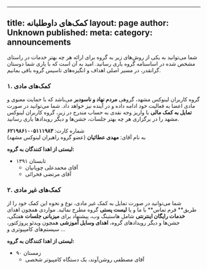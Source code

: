 ----------
title: کمک‌های داوطلبانه
layout: page
author: Unknown
published: 
meta: 
category: announcements
----------
شما می‌توانید به یکی از روش‌های زیر به گروه برای ارائه هر چه بهتر خدمات در
راستای مشخص شده در اساسنامه گروه یاری رسانید. امید به آن است که با یاری شما
دوستان گرانقدر، در مسیر اصلی اهداف و انگیزه‌های تاسیس گروه باقی بمانیم.

###  ۱. کمک‌های مادی

گروه کاربران لینوکس مشهد، گروهی **مردم نهاد و ناسودبر** می‌باشد که با حمایت
معنوی و مادی اعضا به فعالیت خود ادامه داده و در آینده نیز خواهد داد. شما
می‌توانید در صورت **تمایل به کمک مالی** با واریز وجه نقدی به حساب مندرج در
زیر، گروه کاربران لینوکس مشهد را در برگزاری هر چه بهتر جلسات، جشن‌ها و دیگر
رویداد‌ها  یاری رسانید.

شماره کارت:‏ **۶۲۱۹۸۶۱۰۰۵۱۱۱۹۸۳**  
به نام آقای:   **مهدی عطائیان** (عضو گروه راهبران لینوکس مشهد)

**لیستی از اهدا کنندگان به گروه:**

  * تابستان ۱۳۹۱ 
    * آقای محمدعلی چوپانیان
    * آقای مرتضی فخرائی

###  ۲. کمک‌های غیر مادی

شما می‌توانید در صورت تمایل به کمک غیر مادی، نوع و نحوه این کمک خود را از
طریق** فرم تماس** با ما و یا **لیست پستی** گروه مطرح نمائید. مواردی همچون
اهدای **خدمات رایگان اینترنتی** شامل هاستینگ وب، پیشنهاد برای **میزبانی
جلسات** هفتگی، جشن‌ها و دیگر رویداد‌های گروه، **اهدای وسایل آموزشی** همچون
ویدئو پروژکتور، سیستم‌های کامپیوتری و ...

**لیستی از اهدا کنندگان به گروه:**

  * زمستان ۹۰ 
    * آقای مصطفی روشن‌آوند، یک دستگاه کامپیوتر شخصی

